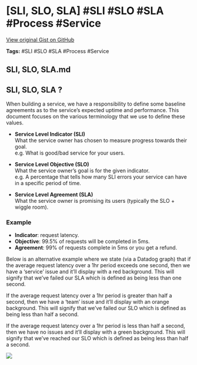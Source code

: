 # [SLI, SLO, SLA] #SLI #SLO #SLA #Process #Service

[View original Gist on GitHub](https://gist.github.com/Integralist/b9aa8e225ade0f78fcb57e1852627785)

**Tags:** #SLI #SLO #SLA #Process #Service

## SLI, SLO, SLA.md

## SLI, SLO, SLA ?

When building a service, we have a responsibility to define some baseline agreements as to the service’s expected uptime and performance. This document focuses on the various terminology that we use to define these values.

- **Service Level Indicator (SLI)**  
  What the service owner has chosen to measure progress towards their goal.  
  e.g. What is good/bad service for your users.

- **Service Level Objective (SLO)**  
  What the service owner’s goal is for the given indicator.  
  e.g. A percentage that tells how many SLI errors your service can have in a specific period of time.

- **Service Level Agreement (SLA)**  
  What the service owner is promising its users (typically the SLO + wiggle room).

### Example

- **Indicator**: request latency.
- **Objective**: 99.5% of requests will be completed in 5ms.
- **Agreement**: 99% of requests complete in 5ms or you get a refund.

Below is an alternative example where we state (via a Datadog graph) that if the average request latency over a 1hr period exceeds one second, then we have a ‘service’ issue and it’ll display with a red background. This will signify that we’ve failed our SLA which is defined as being less than one second.

If the average request latency over a 1hr period is greater than half a second, then we have a ‘team’ issue and it’ll display with an orange background. This will signify that we’ve failed our SLO which is defined as being less than half a second.

If the average request latency over a 1hr period is less than half a second, then we have no issues and it’ll display with a green background. This will signify that we’ve reached our SLO which is defined as being less than half a second.

![](https://user-images.githubusercontent.com/180050/58465109-86187180-8126-11e9-94f0-d6e6402a5e47.png)

